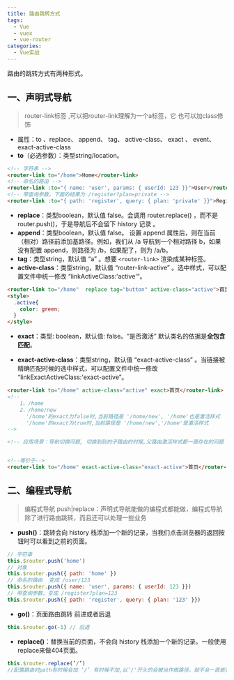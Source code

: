 ```yaml
---
title: 路由跳转方式
tags:
  - Vue
  - vuex
  - vue-router
categories:
  - Vue实战
---
```






路由的跳转方式有两种形式。

## 一、声明式导航

>  router-link标签 ,可以把router-link理解为一个a标签，它 也可以加class修饰

+ 属性：to 、replace、 append、 tag、 active-class、 exact 、 event、 exact-active-class
+ **to**（必选参数）：类型string/location。

```html
<!-- 字符串 -->
<router-link to="/home">Home</router-link>
<!-- 命名的路由 -->
<router-link :to="{ name: 'user', params: { userId: 123 }}">User</router-link>
<!-- 带查询参数，下面的结果为 /register?plan=private -->
<router-link :to="{ path: 'register', query: { plan: 'private' }}">Register</router-link>
```

+ **replace**：类型boolean，默认值 false。会调用 router.replace() ，而不是 router.push()，于是导航后不会留下 history 记录 。
+ **append**：类型boolean，默认值 false。 设置 append 属性后，则在当前（相对）路径前添加基路径。例如，我们从 /a 导航到一个相对路径 b，如果没有配置 append，则路径为 /b，如果配了，则为 /a/b。
+ **tag**：类型string，默认值  “a” 。想要 `<router-link>` 渲染成某种标签。
+ **active-class**：类型string，默认值 “router-link-active” 。选中样式，可以配置文件中统一修改 “linkActiveClass:'active'”。

```html
<router-link to="/home"  replace tag="button" active-class="active">首页</router-link> 
<style>
  .active{
    color: green;
  }
</style>
```

+ **exact**：类型: boolean，默认值: false。“是否激活” 默认类名的依据是**全包含匹配**。 

+ **exact-active-class**：类型string，默认值 “exact-active-class” 。当链接被精确匹配时候的选中样式，可以配置文件中统一修改 “linkExactActiveClass:'exact-active”。

```html
<router-link to="/home" active-class="active" exact>首页</router-link>
<!--
    1、/home
    2、/home/new
      '/home'的exact为false时,当前路径是 '/home/new', '/home'也是激活样式
      '/home'的exact为true时,当前路径是 '/home/new','/home'是激活样式
-->

<!-- 应用场景：导航切换问题, 切换到别的子路由的时候,父路由激活样式都一直存在的问题 -->


<!--等价于-->
<router-link to="/home" exact-active-class="exact-active">首页</router-link>
```



## 二、编程式导航

> 编程式导航 push|replace：声明式导航能做的编程式都能做，编程式导航除了进行路由跳转，而且还可以处理一些业务

+ **push()**：跳转会向 history 栈添加一个新的记录，当我们点击浏览器的返回按钮时可以看到之前的页面。

```js
// 字符串
this.$router.push('home')
// 对象
this.$router.push({ path: 'home' })
// 命名的路由  变成 /user/123
this.$router.push({ name: 'user', params: { userId: 123 }})
// 带查询参数，变成 /register?plan=123
this.$router.push({ path: 'register', query: { plan: '123' }})
```

+ **go()**：页面路由跳转 前进或者后退

```js
this.$router.go(-1) // 后退
```

+ **replace()**：替换当前的页面，不会向 history 栈添加一个新的记录。一般使用replace来做404页面。

```js
this.$router.replace(’/’)
//配置路由时path有时候会加 ‘/’ 有时候不加,以’/'开头的会被当作根路径，就不会一直嵌套之前的路径。
```

